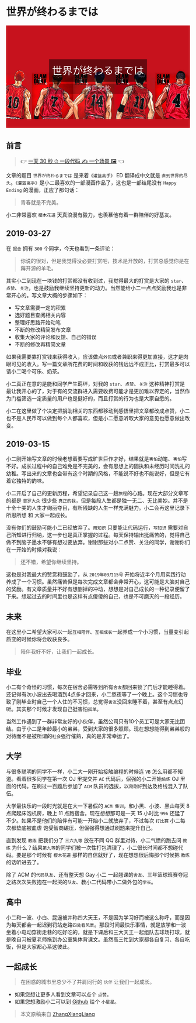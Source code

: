 # 世界が终わるまでは

![封面](./images/timeline/poster.png)

## 前言

> 👉 [一天 30 秒 ⏱ 一段代码 ✍️ 一个场景 🖼](https://github.com/zhangxiangliang/30-seconds-for-everyday) 👈

文章的题目 `世界が终わるまでは` 是来着`《灌篮高手》` ED 翻译成中文就是 `直到世界的尽头`。`《灌篮高手》`是小二最喜欢的一部漫画作品了，这也是一部结尾没有 `Happy Ending` 的漫画，正应了那句话：

> 青春就是不完美。

小二非常喜欢 `樱木花道` 天真浪漫有毅力，也羡慕他有着一群陪伴的好基友。

## 2019-03-27

在 `掘金` 拥有 `300` 个同学，今天也看到一条评论：

> 你说的很对，但是我觉得没必要打赏吧，技术是开放的，打赏总感觉你是在薅开源的羊毛。

其实小二到现在一块钱的打赏都没有收到过，我觉得最大的打赏是大家的 `star`、`点赞`、`关注`，也是鼓励我继续坚持更新的动力。当然能给小二一点点奖励我也是非常开心的。写文章大概的步骤如下：

* 写文章需要一定的积累
* 选好题目查阅相关内容
* 整理好思路开始动笔
* 不断的修改精简发布文章
* 收集大家的评论和反馈、自己的错误
* 不断的修改再精简文章

如果我需要靠打赏钱来获得收入，应该做点`外包`或者兼职来得更加直接，这才是肉眼可见的收入。写一篇文章所花费的时间和收获的钱远远不成正比，打赏最多可以请小二喝个可乐、奶茶。

小二真正在意的是能和同学产生羁绊，对我的 `star`、`点赞`、`关注` 这种精神打赏是最让我开心的了，对于有的交流群进入需要收费可能才是更加难以界定的，当然作为门槛筛选一定质量的用户也是挺好的，而且打赏的行为也是大家自愿的。

小二在这里做了个决定把捐助相关的东西都移动到感悟里把文章都改成点赞，小二也不是人民币可以做到每个人都喜欢，但是小二愿意听取大家的意见也愿意做出改变。

## 2019-03-15

小二刚开始写文章的时候老想着要写成旷世巨作才好，结果就是`害怕`动笔、`害怕`写不好。成长过程中的自己难免是不完美的，会有思想上的固执和未经历时间洗礼的幼稚。写出来的文章也会带有这个时期的风格，不能说不好也不能说好，但是它有着它独特的韵味。

小二开启了自己的更新历程，希望记录自己这一趟`旅程`的心路。现在大部分文章写的都是 `普罗大众` 很少些 `真正的我`，但是每段人生都是独一无二、无比美妙。并不是十全十美的人生才绚丽夺目，有所残缺的人生一样充满魅力。小二会再这里记录下所思所想 和 大家一起成长。

没有你们的鼓励可能小二已经放弃了。`用知识` 只要能让代码运行，`写知识` 需要对自己所知进行归纳，这一步也是真正掌握的过程。每天保持输出挺痛苦的，觉得自己做不到脑子墨水不够有想过要放弃。谢谢那些对小二点赞、关注的同学，谢谢你们在一开始的时候对我说：

> 还不错，希望你继续坚持。

这也是对我最大的赞赏和鼓励了，从 `2019年03月15号` 开始将近半个月用实践行动养成了一个习惯。虽然痛苦但是每次完成文章都会非常开心，这可能是大脑对自己的奖励。有文章质量并不好有想删掉的冲动，想想是对自己成长的一种记录便留了下来。想起过去的时间里也是这样有点傻傻的自己，也是不可磨灭的一段经历。

## 未来

在这里小二希望大家可以一起`互相陪伴`、`互相成长`一起养成一个小习惯，当量变引起质变的时候你将会收获良多。

> 陪伴我好不好，让我们一起成长。

## 毕业

小二有个奇怪的习惯，每次在宿舍必需等到所有`舍友`都回来锁了门后才能睡得着。还记得有次小波出去喝酒到4点多才回来，小二熬夜等了一个晚上。这个习惯也导致了刚毕业时自己一个人住的不习惯，总觉得`舍友`没回来睡不着，甚至有点点幻听。其实那个时候才发现自己挺害怕`孤单`。

当然工作遇到了一群非常友好的小伙伴，虽然公司只有10个员工可是大家无比团结。由于小二是年龄最小的弟弟，受到大家的很多照顾。现在想想能得到弟弟般的对待而不是被所谓的`社会`强行催熟，真的是非常幸运了。

## 大学

与很多聪明的同学不一样，小二大一刚开始接触编程的时候连 `VB` 怎么用都不知道。看着很多同学在第一次 OJ 里提交并 `AC` 代码后，倔强的小二开始`偷练` OJ 里面的代码。在刷过一百题后参加了 `ACM` 队员的选拔，以`刚刚好`到达及格线混入了队伍。
 
大学最快乐的一段时光就是在大一下暑假的 `ACM 集训`，和小黑、小波、黑山每天 8 点爬起床泡机房，晚上 11 点跑宿舍。现在想想那可是一天 15 小时比 `996` 还猛了不少。如果不是他们的陪伴有可能一开始小二就放弃了，不过每次 `打比赛` 小二每次都垫底被血虐 饱受智商碾压，但倔强得想通过刷题来提升自己。

直到发现 `教练` 把我们分了 `三六九等` 放在不同 QQ 群里对待，小二气愤的跑去问 `教练` 为什么？结果`第九等`的同学们被一次性打包清理了，小二很长时间都不想碰代码。要是那个时候有 `樱木花道` 那样的自信就好了，现在想想很后悔那个时候把 `教练` 的话听进去了。

除了 ACM 的`代码队友`、还有整天想 Gay 小二 一起翘课的`舍友`、三年篮球班赛夺冠之路次次失败抱在一起哭的`队友`、教小二代码带小二做外包的`学长`。

## 高中

小二和一波、小白、昆逼被并称四大天王，不是因为学习好而被这么称呼，而是因为每天都会一起迟到罚站走路`四处看风景`。那段时间最快乐事情，就是放学和一波坐着小电动穿街走巷的吃好吃的，就是下课后和三大天王一起组队去球场打球，就是晚自习被夏老师拖到办公室集体背课文。虽然高三忙到大家都各自复习、各自吃饭，但是大家都心系这彼此。

## 一起成长

> 在困惑的城市里总少不了并肩同行的 `伙伴` 让我们一起成长。

* 如果您想让更多人看到文章可以点个 `点赞`。
* 如果您想激励小二可以到 [Github](https://github.com/zhangxiangliang/30-seconds-for-everyday) 给个 `小星星`。

> 本文原稿来自 [ZhangXiangLiang](https://github.com/zhangxiangliang)